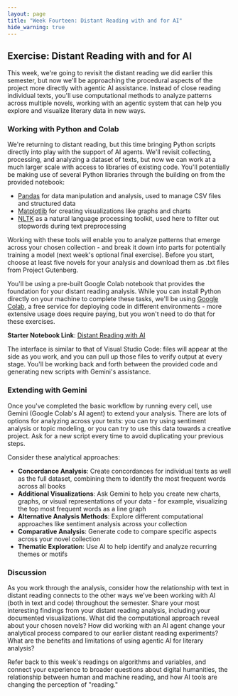 ```yaml
---
layout: page
title: "Week Fourteen: Distant Reading with and for AI"
hide_warning: true
---
```


## Exercise: Distant Reading with and for AI

This week, we're going to revisit the distant reading we did earlier this semester, but now we'll be approaching the procedural aspects of the project more directly with agentic AI assistance. Instead of close reading individual texts, you'll use computational methods to analyze patterns across multiple novels, working with an agentic system that can help you explore and visualize literary data in new ways.

### Working with Python and Colab

We're returning to distant reading, but this time bringing Python scripts directly into play with the support of AI agents. We'll revisit collecting, processing, and analyzing a dataset of texts, but now we can work at a much larger scale with access to libraries of existing code. You'll potentially be making use of several Python libraries through the building on from the provided notebook:

- [Pandas](https://pandas.pydata.org/) for data manipulation and analysis, used to manage CSV files and structured data
- [Matplotlib](https://matplotlib.org/) for creating visualizations like graphs and charts
- [NLTK](https://www.nltk.org/) as a natural language processing toolkit, used here to filter out stopwords during text preprocessing

Working with these tools will enable you to analyze patterns that emerge across your chosen collection - and break it down into parts for potentially training a model (next week's optional final exercise). Before you start, choose at least five novels for your analysis and download them as .txt files from Project Gutenberg.

You'll be using a pre-built Google Colab notebook that provides the foundation for your distant reading analysis. While you can install Python directly on your machine to complete these tasks, we'll be using [Google Colab](https://colab.research.google.com/), a free service for deploying code in different environments - more extensive usage does require paying, but you won't need to do that for these exercises.

**Starter Notebook Link**: [Distant Reading with AI](https://colab.research.google.com/drive/13WWZCpxqh1m9Kun8Z2uv2vxdqQxk-9kE?usp=sharing)

The interface is similar to that of Visual Studio Code: files will appear at the side as you work, and you can pull up those files to verify output at every stage. You'll be working back and forth between the provided code and generating new scripts with Gemini's assistance.

### Extending with Gemini

Once you've completed the basic workflow by running every cell, use Gemini (Google Colab's AI agent) to extend your analysis. There are lots of options for analyzing across your texts: you can try using sentiment analysis or topic modeling, or you can try to use this data towards a creative project. Ask for a new script every time to avoid duplicating your previous steps.

Consider these analytical approaches:

- **Concordance Analysis**: Create concordances for individual texts as well as the full dataset, combining them to identify the most frequent words across all books
- **Additional Visualizations**: Ask Gemini to help you create new charts, graphs, or visual representations of your data - for example, visualizing the top most frequent words as a line graph
- **Alternative Analysis Methods**: Explore different computational approaches like sentiment analysis across your collection
- **Comparative Analysis**: Generate code to compare specific aspects across your novel collection
- **Thematic Exploration**: Use AI to help identify and analyze recurring themes or motifs

### Discussion

As you work through the analysis, consider how the relationship with text in distant reading connects to the other ways we've been working with AI (both in text and code) throughout the semester. Share your most interesting findings from your distant reading analysis, including your documented visualizations. What did the computational approach reveal about your chosen novels? How did working with an AI agent change your analytical process compared to our earlier distant reading experiments? What are the benefits and limitations of using agentic AI for literary analysis?

Refer back to this week's readings on algorithms and variables, and connect your experience to broader questions about digital humanities, the relationship between human and machine reading, and how AI tools are changing the perception of "reading."
